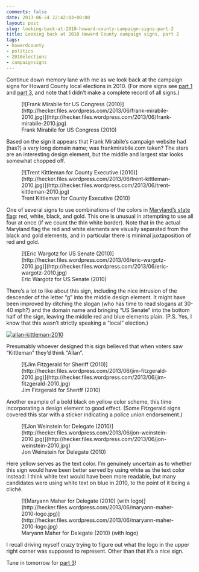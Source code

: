 ```yaml
---
comments: false
date: 2013-06-24 22:42:03+00:00
layout: post
slug: looking-back-at-2010-howard-county-campaign-signs-part-2
title: Looking back at 2010 Howard County campaign signs, part 2
tags:
- howardcounty
- politics
- 2010elections
- campaignsigns
---
```


Continue down memory lane with me as we look back at the campaign signs for Howard County local elections in 2010. (For more signs see [part 1](/2013/06/23/looking-back-at-2010-howard-county-campaign-signs-part-1/) and [part 3](/2013/06/25/looking-back-at-2010-howard-county-campaign-signs-part-3/), and note that I didn’t make a complete record of all signs.)

<figure markdown="1">
[![Frank Mirabile for US Congress (2010)](http://hecker.files.wordpress.com/2013/06/frank-mirabile-2010.jpg)](http://hecker.files.wordpress.com/2013/06/frank-mirabile-2010.jpg)
<figcaption>Frank Mirabile for US Congress (2010)</figcaption>
</figure>



Based on the sign it appears that Frank Mirabile’s campaign website had (has?) a very long domain name; was frankmirabile.com taken? The stars are an interesting design element, but the middle and largest star looks somewhat chopped off.

<figure markdown="1">
[![Trent Kittleman for County Executive (2010)](http://hecker.files.wordpress.com/2013/06/trent-kittleman-2010.jpg)](http://hecker.files.wordpress.com/2013/06/trent-kittleman-2010.jpg)
<figcaption>Trent Kittleman for County Executive (2010)</figcaption>
</figure>



One of several signs to use combinations of the colors in [Maryland’s state flag](http://en.wikipedia.org/wiki/Flag_of_Maryland): red, white, black, and gold. This one is unusual in attempting to use all four at once (if we count the thin white border). Note that in the actual Maryland flag the red and white elements are visually separated from the black and gold elements, and in particular there is minimal juxtaposition of red and gold.

<figure markdown="1">
[![Eric Wargotz for US Senate (2010)](http://hecker.files.wordpress.com/2013/06/eric-wargotz-2010.jpg)](http://hecker.files.wordpress.com/2013/06/eric-wargotz-2010.jpg)
<figcaption>Eric Wargotz for US Senate (2010)</figcaption>
</figure>



There’s a lot to like about this sign, including the nice intrusion of the descender of the letter “g” into the middle design element. It might have been improved by ditching the slogan (who has time to read slogans at 30-40 mph?) and the domain name and bringing “US Senate” into the bottom half of the sign, leaving the middle red and blue elements plain. (P.S. Yes, I know that this wasn’t strictly speaking a “local” election.)

[![allan-kittleman-2010](http://hecker.files.wordpress.com/2013/06/allan-kittleman-2010.jpg)](http://hecker.files.wordpress.com/2013/06/allan-kittleman-2010.jpg)

Presumably whoever designed this sign believed that when voters saw “Kittleman” they’d think “Allan”.

<figure markdown="1">
[![Jim Fitzgerald for Sheriff (2010)](http://hecker.files.wordpress.com/2013/06/jim-fitzgerald-2010.jpg)](http://hecker.files.wordpress.com/2013/06/jim-fitzgerald-2010.jpg)
<figcaption>Jim Fitzgerald for Sheriff (2010)</figcaption>
</figure>



Another example of a bold black on yellow color scheme, this time incorporating a design element to good effect. (Some Fitzgerald signs covered this star with a sticker indicating a police union endorsement.)

<figure markdown="1">
[![Jon Weinstein for Delegate (2010)](http://hecker.files.wordpress.com/2013/06/jon-weinstein-2010.jpg)](http://hecker.files.wordpress.com/2013/06/jon-weinstein-2010.jpg)
<figcaption>Jon Weinstein for Delegate (2010)</figcaption>
</figure>



Here yellow serves as the text color. I’m genuinely uncertain as to whether this sign would have been better served by using white as the text color instead: I think white text would have been more readable, but many candidates were using white text on blue in 2010, to the point of it being a cliché.

<figure markdown="1">
[![Maryann Maher for Delegate (2010) (with logo)](http://hecker.files.wordpress.com/2013/06/maryann-maher-2010-logo.jpg)](http://hecker.files.wordpress.com/2013/06/maryann-maher-2010-logo.jpg)
<figcaption>Maryann Maher for Delegate (2010) (with logo)</figcaption>
</figure>



I recall driving myself crazy trying to figure out what the logo in the upper right corner was supposed to represent. Other than that it’s a nice sign.

Tune in tomorrow for [part 3](/2013/06/25/looking-back-at-2010-howard-county-campaign-signs-part-3/)!









